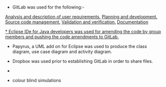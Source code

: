 * GitLab was used for the following:-

[Analysis and description of user requirements.](./User-Stories)
[Planning and development.](./Development-Process-and-Plans)
[Source code management.](https://git.cs.kent.ac.uk/co886/g6/tree/master)
[Validation and verification.](./Quality-Assurance)
[Documentation](https://git.cs.kent.ac.uk/co886/g6/wikis/CO886_G6_Documentation)

[* Eclipse IDe for Java developers was used for amending the code by group members and pushing the code amendments to GitLab.](http://www.eclipse.org/downloads/packages/release/kepler/sr1/eclipse-ide-java-developers)

* Papyrus, a UML add on for Eclipse was used to produce the class diagram, use case diagram and activity diagram.

* Dropbox was used prior to establishing GitLab in order to share files.

* 



 


   * colour blind simulations